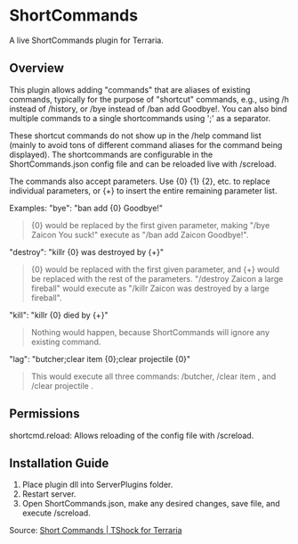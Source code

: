 # ShortCommands
A live ShortCommands plugin for Terraria.

## Overview
This plugin allows adding "commands" that are aliases of existing commands, typically for the purpose of "shortcut" commands, e.g., using /h instead of /history, or /bye <player> instead of /ban add <player> Goodbye!. You can also bind multiple commands to a single shortcommands using ';' as a separator.

These shortcut commands do not show up in the /help command list (mainly to avoid tons of different command aliases for the command being displayed). The shortcommands are configurable in the ShortCommands.json config file and can be reloaded live with /screload.

The commands also accept parameters. Use {0} {1} {2}, etc. to replace individual parameters, or {+} to insert the entire remaining parameter list.

Examples:
"bye": "ban add {0} Goodbye!"
>{0} would be replaced by the first given parameter, making "/bye Zaicon You suck!" execute as "/ban add Zaicon Goodbye!".​

"destroy": "killr {0} was destroyed by {+}"
>{0} would be replaced with the first given parameter, and {+} would be replaced with the rest of the parameters. "/destroy Zaicon a large fireball" would execute as "/killr Zaicon was destroyed by a large fireball".​

"kill": "killr {0} died by {+}"
>Nothing would happen, because ShortCommands will ignore any existing command.​

"lag": "butcher;clear item {0};clear projectile {0}"
>This would execute all three commands: /butcher, /clear item <some number>, and /clear projectile <same number>.​

## Permissions
shortcmd.reload: Allows reloading of the config file with /screload.

## Installation Guide
1. Place plugin dll into ServerPlugins folder.
2. Restart server.
3. Open ShortCommands.json, make any desired changes, save file, and execute /screload.

Source: [Short Commands | TShock for Terraria](https://tshock.co/xf/index.php?resources/shortcommands.10/)
